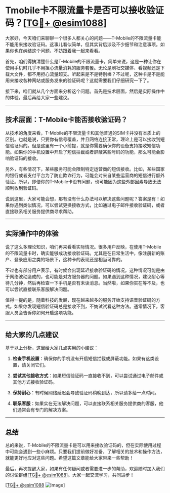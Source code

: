 # Tmobile卡不限流量卡是否可以接收验证码？[[TG💪+ @esim1088](https://t.me/s/esim1088)]

大家好，今天咱们来聊聊一个很多人都关心的问题——T-Mobile的不限流量卡能不能用来接收验证码。这事儿看似简单，但其实背后涉及不少细节和注意事项。如果你也在纠结这个问题，不妨跟着我一起来看看。

首先，咱们得搞清楚什么是T-Mobile的不限流量卡。简单来说，这是一种让你在使用手机时几乎不用担心流量消耗的服务套餐。无论是刷社交媒体、看视频还是下载大文件，都不用担心流量超支。听起来是不是特别棒？不过呢，这种卡是不是能用来接收各种网站或服务发来的验证码呢？这就需要我们仔细研究一下了。

接下来，咱们就从几个方面来分析这个问题。首先是技术层面，然后是实际操作中的体验，最后再给大家一些建议。

---

## 技术层面：T-Mobile卡能否接收验证码？

从技术的角度来看，T-Mobile的不限流量卡和其他普通的SIM卡并没有本质上的区别。也就是说，只要你有信号覆盖，并且网络连接正常，理论上是可以接收到短信验证码的。但是这里有一个小前提，就是你需要确保你的设备支持接收短信功能。如果你的手机设置中开启了短信拦截或者屏蔽某些号码的功能，那么可能会影响验证码的接收。

另外，有些情况下，某些服务可能会限制特定运营商的短信接收。比如，某些国家的银行或者支付平台为了防止欺诈行为，可能会对来自某些运营商的短信进行额外验证。所以，即便你的T-Mobile卡没有问题，也可能因为这些外部因素导致无法顺利收到验证码。

说到这里，大家可能会想，那有没有什么办法可以解决这些问题呢？答案是有！如果你遇到类似情况，可以尝试更换接收方式，比如通过电子邮件接收验证码，或者直接联系相关服务提供商寻求帮助。

---

## 实际操作中的体验

说了这么多理论知识，咱们再来看看实际情况。很多用户反映，在使用T-Mobile的不限流量卡时，确实能够成功接收验证码。尤其是在日常生活中，像注册新的账户、登录应用之类的场景下，这种卡的表现还是相当可靠的。

不过也有部分用户表示，有时候会出现延迟接收验证码的情况。这种情况可能是由于网络波动造成的，也可能是对方服务器的问题。如果遇到这种情况，建议耐心等待几分钟，然后再检查一下手机是否有未读消息。当然啦，如果你实在等不及，也可以尝试直接联系客服解决问题。

值得一提的是，随着科技的发展，现在越来越多的服务开始支持语音验证码的方式。如果你发现短信验证码总是接收不到，不妨试试看这种方法。通常情况下，客服人员会告诉你如何开启这项功能。

---

## 给大家的几点建议

基于以上分析，这里给大家几点实用的小建议：

1. **检查手机设置**：确保你的手机没有开启短信拦截或屏蔽功能。如果有这类设置，请关闭它们。
   
2. **尝试其他接收方式**：如果短信验证码一直接收不到，可以尝试通过电子邮件或其他方式接收验证码。

3. **保持耐心**：有时候网络延迟会导致验证码稍晚到达，所以请多给一点时间。

4. **联系客服**：如果实在无法解决问题，可以直接联系相关服务提供商的客服，他们通常会有专门的解决方案。

---

## 总结

总的来说，T-Mobile的不限流量卡是可以用来接收验证码的，但在实际使用过程中可能会遇到一些小麻烦。只要我们提前做好准备，了解相关的技术和操作方法，就能更好地应对这些问题。希望这篇文章能给大家带来一些帮助！

最后，再次提醒大家，如果有任何疑问或者需要进一步的帮助，欢迎随时加入我们的讨论群组[[TG💪+ @esim1088](https://t.me/s/esim1088)]。大家一起交流学习，共同进步！

[[TG💪+ @esim1088](https://t.me/s/esim1088) ![Image](https://i.postimg.cc/4NQfJmqS/Snipaste-2025-05-13-00-14-12.png)]